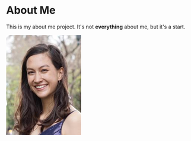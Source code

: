 # About Me

This is my about me project. It's not **everything** about me, but it's a start. 

![Picture of Vivian](vivianfb.jpg)